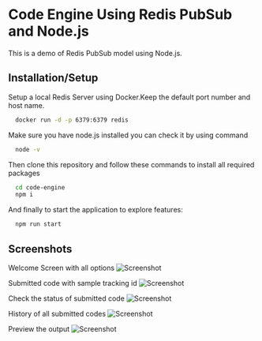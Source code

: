 
# Code Engine Using Redis PubSub and Node.js

This is a demo of Redis PubSub model using Node.js.




## Installation/Setup

Setup a local Redis Server using Docker.Keep the default port number and host name.

```bash
  docker run -d -p 6379:6379 redis
```

Make sure you have node.js installed you can check it by using command
```bash
  node -v
```
Then clone this repository and follow these commands to install all required packages 
```bash
  cd code-engine
  npm i 
```

And finally to start the application to explore features:
```bash
  npm run start
```


    
## Screenshots
Welcome Screen with all options
![Screenshot](https://user-images.githubusercontent.com/63333707/175875826-754d036f-dc57-402d-907c-29bc64745185.png)

Submitted code with sample tracking id
![Screenshot](https://user-images.githubusercontent.com/63333707/175875846-54c89b7d-7b6d-4053-91cc-40ba599c43fa.png)

Check the status of submitted code 
![Screenshot](https://user-images.githubusercontent.com/63333707/175875870-2047294f-2c17-4531-a059-9a23f729276c.png)

History of all submitted codes
![Screenshot](https://user-images.githubusercontent.com/63333707/175875885-714218b4-21a1-4ec2-a598-19d28954a4fc.png)

Preview the output
![Screenshot](https://user-images.githubusercontent.com/63333707/175875895-4b87e9f5-80d8-40ad-a2e4-60da2504cb15.png)

